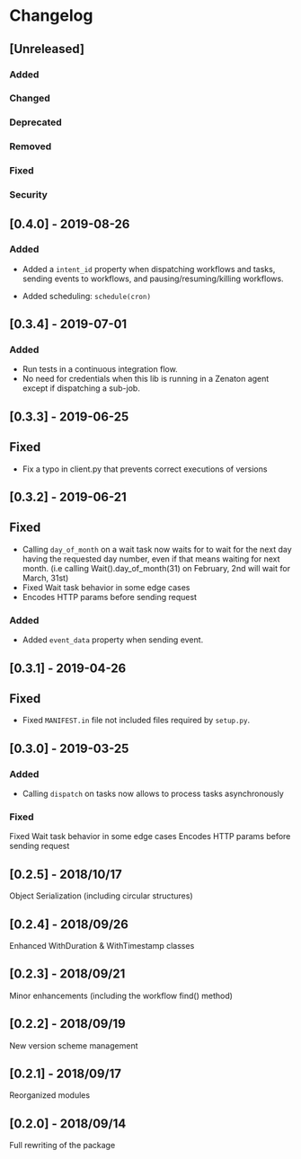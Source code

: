 # Changelog

## [Unreleased]

### Added

### Changed

### Deprecated

### Removed

### Fixed

### Security

## [0.4.0] - 2019-08-26

### Added
- Added a `intent_id` property when dispatching workflows and tasks, sending events to workflows, and
  pausing/resuming/killing workflows.

- Added scheduling: `schedule(cron)`

## [0.3.4] - 2019-07-01

### Added
- Run tests in a continuous integration flow.
- No need for credentials when this lib is running in a Zenaton agent except if dispatching a
  sub-job.

## [0.3.3] - 2019-06-25

## Fixed
- Fix a typo in client.py that prevents correct executions of versions

## [0.3.2] - 2019-06-21

## Fixed
- Calling `day_of_month` on a wait task now waits for to wait for the next day having the requested day number, even if that means waiting for next month. (i.e calling Wait().day_of_month(31) on February, 2nd will wait for March, 31st)
- Fixed Wait task behavior in some edge cases
- Encodes HTTP params before sending request

### Added
- Added `event_data` property when sending event.

## [0.3.1] - 2019-04-26

## Fixed

- Fixed `MANIFEST.in` file not included files required by `setup.py`.

## [0.3.0] - 2019-03-25

### Added
- Calling `dispatch` on tasks now allows to process tasks asynchronously

### Fixed
Fixed Wait task behavior in some edge cases
Encodes HTTP params before sending request

## [0.2.5] - 2018/10/17
Object Serialization (including circular structures)

## [0.2.4] - 2018/09/26
Enhanced WithDuration & WithTimestamp classes

## [0.2.3] - 2018/09/21
Minor enhancements (including the workflow find() method)

## [0.2.2] - 2018/09/19
New version scheme management

## [0.2.1] - 2018/09/17
Reorganized modules

## [0.2.0] - 2018/09/14
Full rewriting of the package
